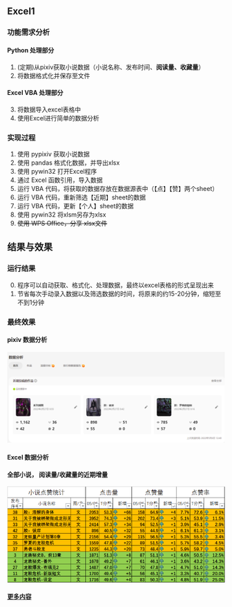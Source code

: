 ## Excel1

### 功能需求分析
#### Python 处理部分
1. (定期)从pixiv获取小说数据（小说名称、发布时间、**阅读量、收藏量**）
2. 将数据格式化并保存至文件

#### Excel VBA 处理部分
3. 将数据导入excel表格中
4. 使用Excel进行简单的数据分析


### 实现过程
1. 使用 pypixiv 获取小说数据
2. 使用 pandas 格式化数据，并导出xlsx
3. 使用 pywin32 打开Excel程序
4. 通过 Excel 函数引用，导入数据
5. 运行 VBA 代码，将获取的数据存放在数据源表中（【点】【赞】两个sheet）
6. 运行 VBA 代码，重新筛选【近期】sheet的数据
7. 运行 VBA 代码，更新【个人】sheet的数据
8. 使用 pywin32 将xlsm另存为xlsx
9. ~~使用 WPS Office，分享 xlsx文件~~


## 结果与效果
### 运行结果
0. 程序可以自动获取、格式化、处理数据，最终以excel表格的形式呈现出来
1. 节省每次手动录入数据以及筛选数据的时间，将原来的约15-20分钟，缩短至不到1分钟

### 最终效果

####  pixiv 数据分析
![pixiv 数据分析](0.png)

####  Excel 数据分析

#### 全部小说， 阅读量/收藏量的近期增量
![数据1](4.png)
#### [更多内容](https://www.kdocs.cn/l/cdYJi4uZnKtb)
